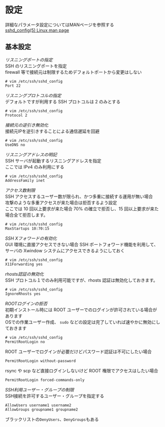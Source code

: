 # 設定
詳細なパラメータ設定についてはMANページを参照する  
<i class="fas fa-external-link-alt"></i> [sshd_config(5) Linux man page](https://linux.die.net/man/5/sshd_config)  

## 基本設定
<i class="fas fa-check-circle">リスニングポートの指定</i>  
SSH のリスニングポートを指定  
firewall 等で接続元は制限するためデフォルトポートから変更はしない  

```
# vim /etc/ssh/sshd_config
Port 22
```

<i class="fas fa-check-circle">リスニングプロトコルの指定</i>  
デフォルトですが利用する SSH プロトコルは 2 のみとする  

```
# vim /etc/ssh/sshd_config
Protocol 2
```

<i class="fas fa-check-circle">接続元の逆引き無効化</i>  
接続元IPを逆引きすることによる通信遅延を回避  

```
# vim /etc/ssh/sshd_config
UseDNS no
```

<i class="fas fa-check-circle">リスニングアドレスの明記</i>  
SSH サーバが起動するリスニングアドレスを指定  
ここでは IPv4 のみ利用にする  

```
# vim /etc/ssh/sshd_config
AddressFamily inet
```

<i class="fas fa-check-circle">アクセス数制限</i>  
SSH アクセスするユーザー数が限られ、かつ多重に接続する運用が無い場合  
攻撃のような多重アクセスが来た場合は拒否するよう設定  
ここでは 10 回以上要求が来た場合 70% の確立で拒否し、15 回以上要求が来た場合全て拒否します。  

```
# vim /etc/ssh/sshd_config
MaxStartups 10:70:15
```

<i class="fas fa-check-circle">SSH Xフォワードの有効化</i>  
GUI 環境に直接アクセスできない場合 SSH ポートフォワード機能を利用して、  
サーバの Xwindow システムにアクセスできるようにしておく  

```
# vim /etc/ssh/sshd_config
X11Forwarding yes
```

<i class="fas fa-check-circle">rhosts認証の無効化</i>  
SSH プロトコル１でのみ利用可能ですが、rhosts 認証は無効化しておきます。  

```
# vim /etc/ssh/sshd_config
IgnoreRhosts yes
```

<i class="fas fa-check-circle">ROOTログインの拒否</i>  
初期インストール時には ROOT ユーザーでのログインが許可されている場合があります  
OSでの作業ユーザー作成、 `sudo` などの設定は完了していれば速やかに無効にしておきます  

```
# vim /etc/ssh/sshd_config
PermitRootLogin no
```

ROOT ユーザーでログインが必要だけどパスワード認証は不可にしたい場合  

```
PermitRootLogin without-password
```

rsync や scp など直接ログインしないけど ROOT 権限でアクセスはしたい場合  

```
PermitRootLogin forced-commands-only
```

<i class="fas fa-check-circle">SSH利用ユーザー・グループの制限</i>  
SSH接続を許可するユーザー・グループを指定する  

```
AllowUsers username1 username2
AllowGroups groupname1 groupname2
```

ブラックリストの`DenyUsers`、`DenyGroups`もある  
